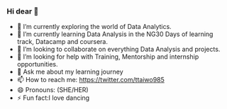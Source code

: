 ### Hi dear 👋


- 🔭 I’m currently exploring the world of Data Analytics.
- 🌱 I’m currently learning Data Analysis in the NG30 Days of learning track, Datacamp and coursera.
- 👯 I’m looking to collaborate on everything Data Analysis and projects.
- 🤔 I’m looking for help with Training, Mentorship and internship opportunities.
- 💬 Ask me about my learning journey
- 📫 How to reach me: https://twitter.com/ttaiwo985
- 😄 Pronouns: (SHE/HER)
- ⚡ Fun fact:I love dancing
